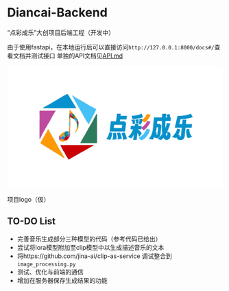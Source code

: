 # Diancai-Backend
“点彩成乐”大创项目后端工程（开发中）

由于使用fastapi，在本地运行后可以直接访问`http://127.0.0.1:8000/docs#/`查看文档并测试接口
单独的API文档见[API.md](API.md)

![](logo.png)

项目logo（仮）

## TO-DO List
- 完善音乐生成部分三种模型的代码（参考代码已给出）
- 尝试将lora模型附加至clip模型中以生成描述音乐的文本
- 将https://github.com/jina-ai/clip-as-service 调试整合到`image_processing.py`
- 测试、优化与前端的通信
- 增加在服务器保存生成结果的功能
